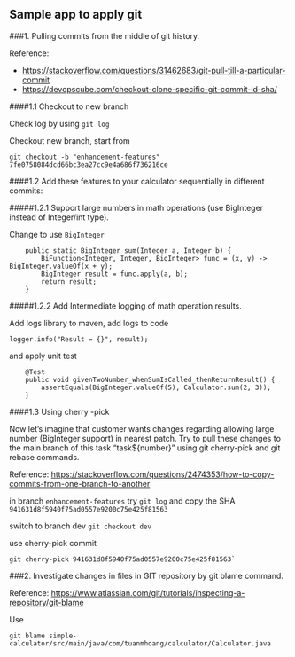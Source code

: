## Sample app to apply git

###1. Pulling commits from the middle of git history.

Reference:

- https://stackoverflow.com/questions/31462683/git-pull-till-a-particular-commit
- https://devopscube.com/checkout-clone-specific-git-commit-id-sha/

####1.1 Checkout to new branch

Check log by using `git log`

Checkout new branch, start from

```
git checkout -b "enhancement-features" 7fe0758084dcd66bc3ea27cc9e4a686f736216ce
```

####1.2 Add these features to your calculator sequentially in different commits:

#####1.2.1 Support large numbers in math operations (use BigInteger instead of Integer/int type).

Change to use `BigInteger`

```
    public static BigInteger sum(Integer a, Integer b) {
        BiFunction<Integer, Integer, BigInteger> func = (x, y) -> BigInteger.valueOf(x + y);
        BigInteger result = func.apply(a, b);
        return result;
    }
```

#####1.2.2 Add Intermediate logging of math operation results.

Add logs library to maven, add logs to code

```
logger.info("Result = {}", result);
```

and apply unit test

```
    @Test
    public void givenTwoNumber_whenSumIsCalled_thenReturnResult() {
        assertEquals(BigInteger.valueOf(5), Calculator.sum(2, 3));
    }
```

####1.3 Using cherry -pick

Now let’s imagine that customer wants changes regarding allowing large number (BigInteger support) in nearest patch. Try to pull these changes to the main branch of this task “task${number}” using git cherry-pick and git rebase commands.

Reference: https://stackoverflow.com/questions/2474353/how-to-copy-commits-from-one-branch-to-another

in branch `enhancement-features` try `git log` and copy the SHA `941631d8f5940f75ad0557e9200c75e425f81563`

switch to branch dev `git checkout dev` 

use cherry-pick commit 
```
git cherry-pick 941631d8f5940f75ad0557e9200c75e425f81563`
```

###2. Investigate changes in files in GIT repository by git blame command.

Reference: https://www.atlassian.com/git/tutorials/inspecting-a-repository/git-blame

Use 
```
git blame simple-calculator/src/main/java/com/tuanmhoang/calculator/Calculator.java
```
